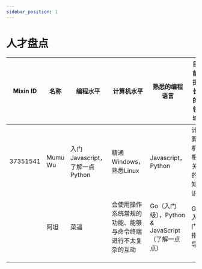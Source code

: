 ```yaml
---
sidebar_position: 1
---
```


# 人才盘点

| Mixin ID | 名称    | 编程水平                       | 计算机水平                                                 | 熟悉的编程语言                                  | 目前擅长的领域   |
| -------- | ------- | ------------------------------ | ---------------------------------------------------------- | ----------------------------------------------- | ---------------- |
| 37351541 | Mumu Wu | 入门Javascript，了解一点Python | 精通Windows，熟悉Linux                                     | Javascript，Python                              | 计算机相关的知识 |
|          | 阿坦    | 菜逼                           | 会使用操作系统常规的功能、能够与命令终端进行不太复杂的互动 | Go（入门级），Python & JavaScript（了解一点点） | Go 入门指导      |
|          |         |                                |                                                            |                                                 |                  |
|          |         |                                |                                                            |                                                 |                  |
|          |         |                                |                                                            |                                                 |                  |